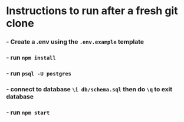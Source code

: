 # Instructions to run after a fresh git clone
### - Create a .env using the `.env.example` template
### - run `npm install`
### - run `psql -U postgres`
### - connect to database `\i db/schema.sql` then do `\q` to exit database
### - run `npm start`